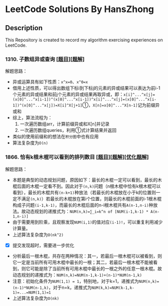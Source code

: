# LeetCode Solutions By HansZhong
## Description
This Repository is created to record my algorithm exercising experiences on LeetCode.
### 1310. 子数组异或查询 \[[题目](https://leetcode-cn.com/problems/xor-queries-of-a-subarray/)]\[[题解](./Solutions/1310.py)]
解题思路：
* 异或运算具有如下性质：`x^x=0`、`x^0=x`
* 借用上述性质，可以得出数组下标i到下标j的元素的异或结果可以表达为前i-1个元素的异或结果和前j个元素的异或结果再取异或，即：`x[i]^...^x[j]=(x[0]^...^x[i-1])^(x[0]^...^x[i-1])^x[i]^...^x[j]=(x[0]^...^x[i-1])^(x[0]^...^x[j])=X[i]^X[j+1]`①，`X[n]=x[0]^...^X[n-1]`记为前缀异或和
* 综上，算法流程为：
	1. 一次遍历数组arr，计算前缀异或和X[n]并记录
	2. 一次遍历数组queries，利用①式计算结果并返回
* 类似的使用前缀和的想法在`积分图`中也有应用
* 算法复杂度为`O(n)`

### 1866. 恰有k根木棍可以看到的排列数目 \[[题目](https://leetcode-cn.com/problems/number-of-ways-to-rearrange-sticks-with-k-sticks-visible/)]\[[题解](./Solutions/1866.py)]\[[优化题解](./Solutions/1866-plus.py)]
解题思路：
* 本题是典型的动态规划问题，原因如下：最长的木棍一定可以看到，最长的木棍后面的木棍一定看不到。因此对于`(n,k)`问题（n根木棍中恰有k根木棍可以看到），最长的木棍共有`(n-k+1)`种放法（若最长的木棍放在小于k的位置则一定不满足`(n,k)`）若最长的木棍放在第i个位置，则最长的木棍前面的i-1根木棍构成子问题`(i-1,k-1)`，而最长的木棍后面的n-i根木棍共有`A(n-1,n-i)`种放法。故动态规划的递推式为：`NUM(n,k)=∑_i=k^n of [NUM(i-1,k-1) * A(n-1,n-i)]`
* 由于需要用到阶乘，且观察发现`NUM(i,1)`的值对应`(i-1)!`，可以重复利用减少计算量。
* 上述算法复杂度为`O(nk^2)`
- [x] 提交发现超时，需要进一步优化
* 分析最后一根木棍，共存在两种情况：其一，若最后一根木棍可以被看到，则它一定是当前所有可用木棍中最长的一根；其二，若最后一根木棍不能被看到，则它可能是除了当前所有可用木棍中最长的一根之外的任意一根木棍。故动态规划的递推式为：`NUM(n,k)=NUM(n-1,k-1)+(n-1)*NUM(n-1,k)`
* 注意：初始化条件为`NUM(1,1) = 1`，特别地，对于k=1，递推式为`NUM(n,k)=(n-1)*NUM(n-1,k)`，对于n=k，递推式为`NUM(k,k)=NUM(k-1,k-1)=...=NUM(1,1)=1`
* 上述算法复杂度为`O(nk)`
